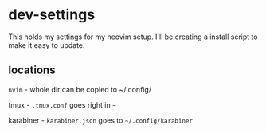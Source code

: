 # dev-settings

This holds my settings for my neovim setup. I'll be creating a install script to make it easy to update.


## locations

`nvim` -  whole dir can be copied to ~/.config/

tmux - `.tmux.conf` goes right in `~`

karabiner - `karabiner.json` goes to `~/.config/karabiner`
